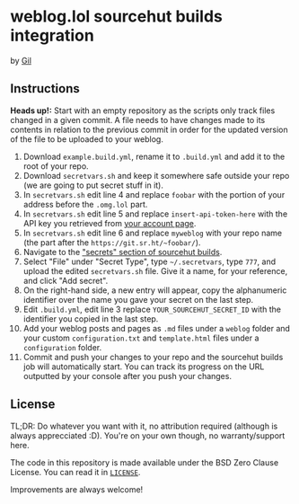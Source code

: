 # weblog.lol sourcehut builds integration

by [Gil](https://gil.omg.lol)

## Instructions

**Heads up!:** Start with an empty repository as the scripts only track files changed in a given commit. A file needs to have changes made to its contents in relation to the previous commit in order for the updated version of the file to be uploaded to your weblog.

1. Download `example.build.yml`, rename it to `.build.yml` and add it to the root of your repo.
2. Download `secretvars.sh` and keep it somewhere safe outside your repo (we are going to put secret stuff in it).
3. In `secretvars.sh` edit line 4 and replace `foobar` with the portion of your address before the `.omg.lol` part.
4. In `secretvars.sh` edit line 5 and replace `insert-api-token-here` with the API key you retrieved from [your account page](https://home.omg.lol/account#api-key).
5. In `secretvars.sh` edit line 6 and replace `myweblog` with your repo name (the part after the `https://git.sr.ht/~foobar/`).
6. Navigate to the ["secrets" section of sourcehut builds](https://builds.sr.ht/secrets).
7. Select "File" under "Secret Type", type `~/.secretvars`, type `777`, and upload the edited `secretvars.sh` file. Give it a name, for your reference, and click "Add secret".
8. On the right-hand side, a new entry will appear, copy the alphanumeric identifier over the name you gave your secret on the last step.
9. Edit `.build.yml`, edit line 3 replace `YOUR_SOURCEHUT_SECRET_ID` with the identifier you copied in the last step.
10. Add your weblog posts and pages as `.md` files under a `weblog` folder and your custom `configuration.txt` and `template.html` files under a `configuration` folder.
10. Commit and push your changes to your repo and the sourcehut builds job will automatically start. You can track its progress on the URL outputted by your console after you push your changes.

## License

TL;DR: Do whatever you want with it, no attribution required (although is always apprecciated :D). You're on your own though, no warranty/support here.

The code in this repository is made available under the BSD Zero Clause License. You can read it in [`LICENSE`](LICENSE).

Improvements are always welcome!

